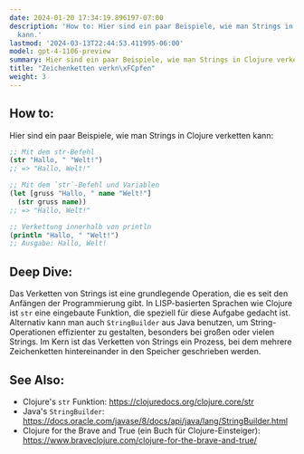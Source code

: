 ```yaml
---
date: 2024-01-20 17:34:19.896197-07:00
description: 'How to: Hier sind ein paar Beispiele, wie man Strings in Clojure verketten
  kann.'
lastmod: '2024-03-13T22:44:53.411995-06:00'
model: gpt-4-1106-preview
summary: Hier sind ein paar Beispiele, wie man Strings in Clojure verketten kann.
title: "Zeichenketten verkn\xFCpfen"
weight: 3
---
```


## How to:
Hier sind ein paar Beispiele, wie man Strings in Clojure verketten kann:

```Clojure
;; Mit dem str-Befehl
(str "Hallo, " "Welt!")
;; => "Hallo, Welt!"

;; Mit dem `str`-Befehl und Variablen
(let [gruss "Hallo, " name "Welt!"]
  (str gruss name))
;; => "Hallo, Welt!"

;; Verkettung innerhalb von println
(println "Hallo, " "Welt!")
;; Ausgabe: Hallo, Welt!
```

## Deep Dive:
Das Verketten von Strings ist eine grundlegende Operation, die es seit den Anfängen der Programmierung gibt. In LISP-basierten Sprachen wie Clojure ist `str` eine eingebaute Funktion, die speziell für diese Aufgabe gedacht ist. Alternativ kann man auch `StringBuilder` aus Java benutzen, um String-Operationen effizienter zu gestalten, besonders bei großen oder vielen Strings. Im Kern ist das Verketten von Strings ein Prozess, bei dem mehrere Zeichenketten hintereinander in den Speicher geschrieben werden.

## See Also:
- Clojure's `str` Funktion: https://clojuredocs.org/clojure.core/str
- Java's `StringBuilder`: https://docs.oracle.com/javase/8/docs/api/java/lang/StringBuilder.html
- Clojure for the Brave and True (ein Buch für Clojure-Einsteiger): https://www.braveclojure.com/clojure-for-the-brave-and-true/
